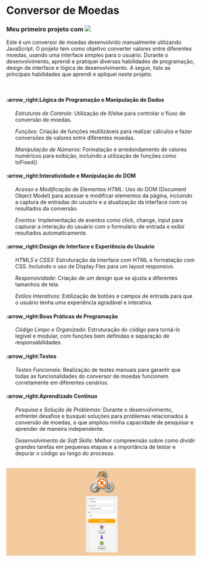 <h1>Conversor de Moedas</h1>
<h3>Meu primeiro projeto com  <img src="https://img.shields.io/badge/JavaScript-F7DF1E?style=for-the-badge&logo=javascript&logoColor=black"> </h3>
<p>Este é um conversor de moedas desenvolvido manualmente utilizando JavaScript. O projeto tem como objetivo converter valores entre diferentes moedas, usando uma interface simples para o usuário. Durante o desenvolvimento, aprendi e pratiquei diversas habilidades de programação, design de interface e lógica de desenvolvimento. A seguir, listo as principais habilidades que aprendi e apliquei neste projeto.</p>
<br>
<h4>:arrow_right:Lógica de Programação e Manipulação de Dados</h4>
<ul><i>Estruturas de Controle:</i> Utilização de if/else para controlar o fluxo de conversão de moedas.</ul>
<ul><i>Funções:</i> Criação de funções reutilizáveis para realizar cálculos e fazer conversões de valores entre diferentes moedas.</ul>
<ul><i>Manipulação de Números:</i> Formatação e arredondamento de valores numéricos para exibição, incluindo a utilização de funções como toFixed() </ul>

<h4>:arrow_right:Interatividade e Manipulação do DOM</h4>
<ul><i>Acesso e Modificação de Elementos HTML:</i> Uso do DOM (Document Object Model) para acessar e modificar elementos da página, incluindo a captura de entradas do usuário e a atualização da interface com os resultados da conversão.</ul>
<ul><i>Eventos:</i> Implementação de eventos como click, change, input para capturar a interação do usuário com o formulário de entrada e exibir resultados automaticamente.</ul>

<h4>:arrow_right:Design de Interface e Experiência do Usuário</h4>
<ul><i>HTML5 e CSS3:</i> Estruturação da interface com HTML e formatação com CSS. Incluindo o uso de Display Flex para um layout responsivo.</ul>
<ul><i>Responsividade:</i> Criação de um design que se ajusta a diferentes tamanhos de tela.</ul>
<ul><i>Estilos Interativos:</i> Estilização de botões e campos de entrada para que o usuário tenha uma experiência agradável e interativa.</ul>

<h4>:arrow_right:Boas Práticas de Programação</h4>
<ul><i>Código Limpo e Organizado:</i> Estruturação do código para torná-lo legível e modular, com funções bem definidas e separação de responsabilidades.</ul>

<h4>:arrow_right:Testes</h4>
<ul><i>Testes Funcionais:</i> Realização de testes manuais para garantir que todas as funcionalidades do conversor de moedas funcionem corretamente em diferentes cenários.</ul>

<h4>:arrow_right:Aprendizado Contínuo</h4>
<ul><i>Pesquisa e Solução de Problemas:</i> Durante o desenvolvimento, enfrentei desafios e busquei soluções para problemas relacionados à conversão de moedas, o que ampliou minha capacidade de pesquisar e aprender de maneira independente.</ul>
<ul><i>Desenvolvimento de Soft Skills:</i> Melhor compreensão sobre como dividir grandes tarefas em pequenas etapas e a importância de testar e depurar o código ao longo do processo.</ul>
<br>
<img src="https://github.com/JulianaLalmeida/Conversor-de-Moedas/blob/main/assets/telaprojeto.jpg?raw=true">
